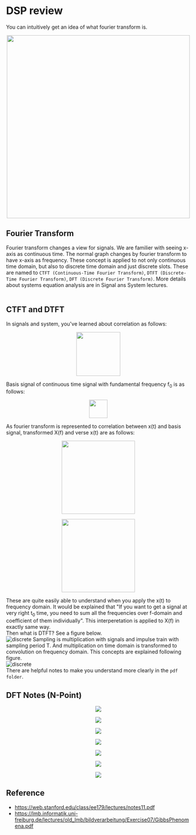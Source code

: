 # DSP review

You can intuitively get an idea of what fourier transform is.
<p align="center"><img src="./img/AI_speech_3주차-02.jpg" width="500"></img></p>

## Fourier Transform
Fourier transform changes a view for signals. We are familier with seeing x-axis as continuous time. The normal graph changes by fourier transform to have x-axis as frequency. These concept is applied to not only continuous time domain, but also to discrete time domain and just discrete slots. These are named to `CTFT (Continuous-Time Fourier Transform)`, `DTFT (Discrete-Time Fourier Transform)`, `DFT (Discrete Fourier Transform)`. More details about systems equation analysis are in Signal ans System lectures. 
<br></br>

## CTFT and DTFT
In signals and system, you've learned about correlation as follows:  
<p align="center"><img src="./img/correlation.png" width="120"></img></p>
Basis signal of continuous time signal with fundamental frequency f<sub>0</sub> is as follows:
<p align="center"><img src="./img/basis_signal.png" width="50"></img></p>
As fourier transform is represented to correlation between x(t) and basis signal, transformed X(f) and verse x(t) are as follows:
<p align="center"><img src="./img/fourier_transform.png" width="200"></img></p>
<p align="center"><img src="./img/ft_verse.png" width="200"></img></p>

These are quite easily able to understand when you apply the x(t) to frequency domain. It would be explained that "If you want to get a signal at very right t<sub>0</sub> time, you need to sum all the frequencies over f-domain and coefficient of them individually". This interperetation is applied to X(f) in exactly same way.  
Then what is DTFT? See a figure below.  
![discrete](./img/conversion_discrete.jpg)
Sampling is multiplication with signals and impulse train with sampling period T. And multiplication on time domain is transformed to convolution on frequency domain. This concepts are explained following figure.  
![discrete](./img/conversion_discrete_full.jpg)  
There are helpful notes to make you understand more clearly in the `pdf folder`.

## DFT Notes (N-Point)
<p align="center"><img src="./img/AI_speech_3주차-01.jpg"></img></p>
<p align="center"><img src="./img/AI_speech_3주차-03.jpg"></img></p>
<p align="center"><img src="./img/AI_speech_3주차-04.jpg"></img></p>
<p align="center"><img src="./img/AI_speech_3주차-05.jpg"></img></p>
<p align="center"><img src="./img/AI_speech_3주차-06.jpg"></img></p>
<p align="center"><img src="./img/AI_speech_3주차-07.jpg"></img></p>
<p align="center"><img src="./img/AI_speech_3주차-08.jpg"></img></p>


## Reference
- https://web.stanford.edu/class/ee179/lectures/notes11.pdf
- https://lmb.informatik.uni-freiburg.de/lectures/old_lmb/bildverarbeitung/Exercise07/GibbsPhenomena.pdf